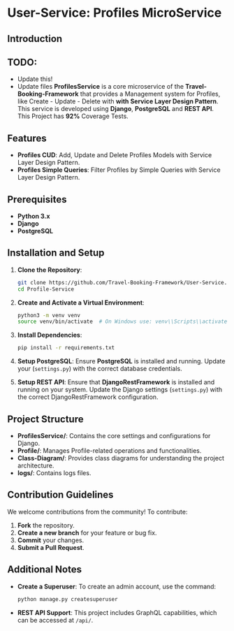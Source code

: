 # User-Service: Profiles MicroService

## Introduction
## TODO: 
- Update this!
- Update files
**ProfilesService** is a core microservice of the **Travel-Booking-Framework** that provides a Management system for Profiles, like Create - Update - Delete with **with Service Layer Design Pattern**.
This service is developed using **Django**, **PostgreSQL** and **REST API**. This Project has **92%** Coverage Tests.

## Features

- **Profiles CUD**: Add, Update and Delete Profiles Models with Service Layer Design Pattern.
- **Profiles Simple Queries**: Filter Profiles by Simple Queries with Service Layer Design Pattern.


## Prerequisites

- **Python 3.x**
- **Django**
- **PostgreSQL**

## Installation and Setup

1. **Clone the Repository**:

   ```bash
   git clone https://github.com/Travel-Booking-Framework/User-Service.git
   cd Profile-Service
   ```

2. **Create and Activate a Virtual Environment**:

    ```bash
    python3 -m venv venv
    source venv/bin/activate  # On Windows use: venv\\Scripts\\activate
    ```

3. **Install Dependencies**:

    ```bash
    pip install -r requirements.txt
    ```

4. **Setup PostgreSQL**: Ensure **PostgreSQL** is installed and running. Update your (`settings.py`) with the correct database credentials.

5. **Setup REST API**: Ensure that **DjangoRestFramework** is installed and running on your system. Update the Django settings (`settings.py`) with the correct DjangoRestFramework configuration.

## Project Structure

- **ProfilesService/**: Contains the core settings and configurations for Django.
- **Profile/**: Manages Profile-related operations and functionalities.
- **Class-Diagram/**: Provides class diagrams for understanding the project architecture.
- **logs/**: Contains logs files.

## Contribution Guidelines

We welcome contributions from the community! To contribute:

1. **Fork** the repository.
2. **Create a new branch** for your feature or bug fix.
3. **Commit** your changes.
4. **Submit a Pull Request**.


## Additional Notes

- **Create a Superuser**: To create an admin account, use the command:
  ```bash
  python manage.py createsuperuser
  ```

- **REST API Support**: This project includes GraphQL capabilities, which can be accessed at `/api/`.